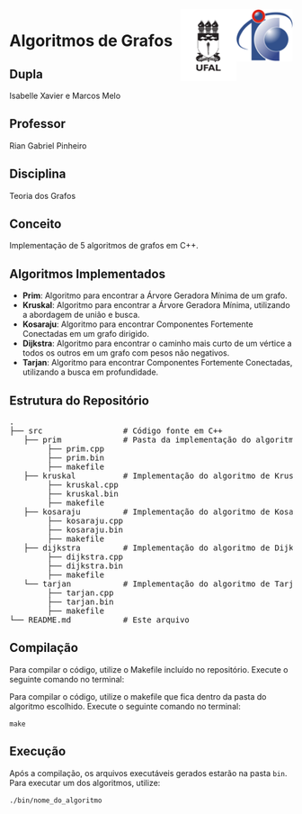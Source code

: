 <img align="right" width="100px" src="./logo-ic.png" />
<img align="right" width="100px" src="./logo-ufal.png" />

<h1>Algoritmos de Grafos</h1>

<h2>Dupla</h2>
<p>Isabelle Xavier e Marcos Melo</p>

<h2>Professor</h2>
<p>Rian Gabriel Pinheiro</p>

<h2>Disciplina</h2>
<p>Teoria dos Grafos</p>

<h2>Conceito</h2>
<p>Implementação de 5 algoritmos de grafos em C++.</p>

<h2>Algoritmos Implementados</h2>
<ul>
  <li><strong>Prim</strong>: Algoritmo para encontrar a Árvore Geradora Mínima de um grafo.</li>
  <li><strong>Kruskal</strong>: Algoritmo para encontrar a Árvore Geradora Mínima, utilizando a abordagem de união e busca.</li>
  <li><strong>Kosaraju</strong>: Algoritmo para encontrar Componentes Fortemente Conectadas em um grafo dirigido.</li>
  <li><strong>Dijkstra</strong>: Algoritmo para encontrar o caminho mais curto de um vértice a todos os outros em um grafo com pesos não negativos.</li>
  <li><strong>Tarjan</strong>: Algoritmo para encontrar Componentes Fortemente Conectadas, utilizando a busca em profundidade.</li>
</ul>

<h2>Estrutura do Repositório</h2>
<pre>
.
├── src                 # Código fonte em C++
   ├── prim             # Pasta da implementação do algoritmo de Prim
        ├── prim.cpp
        ├── prim.bin
        ├── makefile
   ├── kruskal          # Implementação do algoritmo de Kruskal
        ├── kruskal.cpp
        ├── kruskal.bin
        ├── makefile
   ├── kosaraju         # Implementação do algoritmo de Kosaraju
        ├── kosaraju.cpp
        ├── kosaraju.bin
        ├── makefile
   ├── dijkstra         # Implementação do algoritmo de Dijkstra
        ├── dijkstra.cpp
        ├── dijkstra.bin
        ├── makefile
   └── tarjan           # Implementação do algoritmo de Tarjan
        ├── tarjan.cpp
        ├── tarjan.bin
        ├── makefile
└── README.md           # Este arquivo
</pre>

<h2>Compilação</h2>
<p>Para compilar o código, utilize o Makefile incluído no repositório. Execute o seguinte comando no terminal:</p>
<p>Para compilar o código, utilize o makefile que fica dentro da pasta do algoritmo escolhido. Execute o seguinte comando no terminal:</p>
<pre><code>make</code></pre>

<h2>Execução</h2>
<p>Após a compilação, os arquivos executáveis gerados estarão na pasta <code>bin</code>. Para executar um dos algoritmos, utilize:</p>
<pre><code>./bin/nome_do_algoritmo</code></pre>
